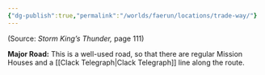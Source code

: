 ```yaml
---
{"dg-publish":true,"permalink":"/worlds/faerun/locations/trade-way/"}
---
```




(Source: *Storm King’s Thunder,* page 111)

**Major Road:** This is a well-used road, so that there are regular Mission Houses and a [[Clack Telegraph\|Clack Telegraph]] line along the route.
